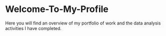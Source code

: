 # Welcome-To-My-Profile
Here you will find an overview of my portfolio of work and the data analysis activities I have completed. 
